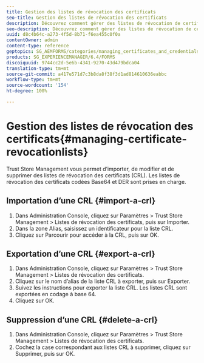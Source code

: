 ```yaml
---
title: Gestion des listes de révocation des certificats
seo-title: Gestion des listes de révocation des certificats
description: Découvrez comment gérer des listes de révocation de certificats.
seo-description: Découvrez comment gérer des listes de révocation de certificats.
uuid: d8c4b64c-a273-4f5d-8b71-f6ea455c0f0a
contentOwner: admin
content-type: reference
geptopics: SG_AEMFORMS/categories/managing_certificates_and_credentials
products: SG_EXPERIENCEMANAGER/6.4/FORMS
discoiquuid: 9744cc2d-5e6b-4341-9270-43d479bdca04
translation-type: tm+mt
source-git-commit: a417e571d7c3b8da8f38f3d1ad814610636eabbc
workflow-type: tm+mt
source-wordcount: '154'
ht-degree: 100%

---
```



# Gestion des listes de révocation des certificats{#managing-certificate-revocationlists}

Trust Store Management vous permet d’importer, de modifier et de supprimer des listes de révocation des certificats (CRL). Les listes de révocation des certificats codées Base64 et DER sont prises en charge.

## Importation d’une CRL {#import-a-crl}

1. Dans Administration Console, cliquez sur Paramètres > Trust Store Management > Listes de révocation des certificats, puis sur Importer.
1. Dans la zone Alias, saisissez un identificateur pour la liste CRL.
1. Cliquez sur Parcourir pour accéder à la CRL, puis sur OK.

## Exportation d’une CRL {#export-a-crl}

1. Dans Administration Console, cliquez sur Paramètres > Trust Store Management > Listes de révocation des certificats.
1. Cliquez sur le nom d’alias de la liste CRL à exporter, puis sur Exporter.
1. Suivez les instructions pour exporter la liste CRL. Les listes CRL sont exportées en codage à base 64.
1. Cliquez sur OK.

## Suppression d’une CRL {#delete-a-crl}

1. Dans Administration Console, cliquez sur Paramètres > Trust Store Management > Listes de révocation des certificats.
1. Cochez la case correspondant aux listes CRL à supprimer, cliquez sur Supprimer, puis sur OK.

